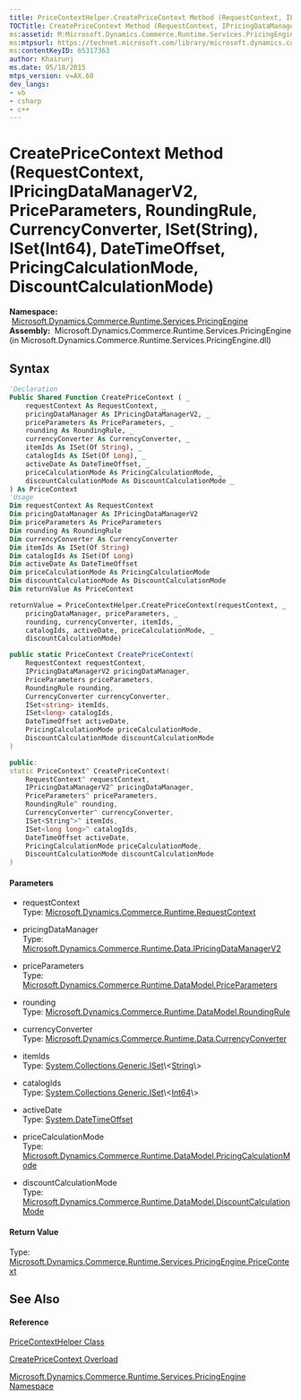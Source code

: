 ```yaml
---
title: PriceContextHelper.CreatePriceContext Method (RequestContext, IPricingDataManagerV2, PriceParameters, RoundingRule, CurrencyConverter, ISet(String), ISet(Int64), DateTimeOffset, PricingCalculationMode, DiscountCalculationMode) (Microsoft.Dynamics.Commerce.Runtime.Services.PricingEngine)
TOCTitle: CreatePriceContext Method (RequestContext, IPricingDataManagerV2, PriceParameters, RoundingRule, CurrencyConverter, ISet(String), ISet(Int64), DateTimeOffset, PricingCalculationMode, DiscountCalculationMode)
ms:assetid: M:Microsoft.Dynamics.Commerce.Runtime.Services.PricingEngine.PriceContextHelper.CreatePriceContext(Microsoft.Dynamics.Commerce.Runtime.RequestContext,Microsoft.Dynamics.Commerce.Runtime.Data.IPricingDataManagerV2,Microsoft.Dynamics.Commerce.Runtime.DataModel.PriceParameters,Microsoft.Dynamics.Commerce.Runtime.DataModel.RoundingRule,Microsoft.Dynamics.Commerce.Runtime.Data.CurrencyConverter,System.Collections.Generic.ISet{System.String},System.Collections.Generic.ISet{System.Int64},System.DateTimeOffset,Microsoft.Dynamics.Commerce.Runtime.DataModel.PricingCalculationMode,Microsoft.Dynamics.Commerce.Runtime.DataModel.DiscountCalculationMode)
ms:mtpsurl: https://technet.microsoft.com/library/microsoft.dynamics.commerce.runtime.services.pricingengine.pricecontexthelper.createpricecontext(v=AX.60)
ms:contentKeyID: 65317363
author: Khairunj
ms.date: 05/18/2015
mtps_version: v=AX.60
dev_langs:
- vb
- csharp
- c++
---
```


# CreatePriceContext Method (RequestContext, IPricingDataManagerV2, PriceParameters, RoundingRule, CurrencyConverter, ISet(String), ISet(Int64), DateTimeOffset, PricingCalculationMode, DiscountCalculationMode)

**Namespace:**  [Microsoft.Dynamics.Commerce.Runtime.Services.PricingEngine](microsoft-dynamics-commerce-runtime-services-pricingengine-namespace.md)  
**Assembly:**  Microsoft.Dynamics.Commerce.Runtime.Services.PricingEngine (in Microsoft.Dynamics.Commerce.Runtime.Services.PricingEngine.dll)

## Syntax

``` vb
'Declaration
Public Shared Function CreatePriceContext ( _
    requestContext As RequestContext, _
    pricingDataManager As IPricingDataManagerV2, _
    priceParameters As PriceParameters, _
    rounding As RoundingRule, _
    currencyConverter As CurrencyConverter, _
    itemIds As ISet(Of String), _
    catalogIds As ISet(Of Long), _
    activeDate As DateTimeOffset, _
    priceCalculationMode As PricingCalculationMode, _
    discountCalculationMode As DiscountCalculationMode _
) As PriceContext
'Usage
Dim requestContext As RequestContext
Dim pricingDataManager As IPricingDataManagerV2
Dim priceParameters As PriceParameters
Dim rounding As RoundingRule
Dim currencyConverter As CurrencyConverter
Dim itemIds As ISet(Of String)
Dim catalogIds As ISet(Of Long)
Dim activeDate As DateTimeOffset
Dim priceCalculationMode As PricingCalculationMode
Dim discountCalculationMode As DiscountCalculationMode
Dim returnValue As PriceContext

returnValue = PriceContextHelper.CreatePriceContext(requestContext, _
    pricingDataManager, priceParameters, _
    rounding, currencyConverter, itemIds, _
    catalogIds, activeDate, priceCalculationMode, _
    discountCalculationMode)
```

``` csharp
public static PriceContext CreatePriceContext(
    RequestContext requestContext,
    IPricingDataManagerV2 pricingDataManager,
    PriceParameters priceParameters,
    RoundingRule rounding,
    CurrencyConverter currencyConverter,
    ISet<string> itemIds,
    ISet<long> catalogIds,
    DateTimeOffset activeDate,
    PricingCalculationMode priceCalculationMode,
    DiscountCalculationMode discountCalculationMode
)
```

``` c++
public:
static PriceContext^ CreatePriceContext(
    RequestContext^ requestContext, 
    IPricingDataManagerV2^ pricingDataManager, 
    PriceParameters^ priceParameters, 
    RoundingRule^ rounding, 
    CurrencyConverter^ currencyConverter, 
    ISet<String^>^ itemIds, 
    ISet<long long>^ catalogIds, 
    DateTimeOffset activeDate, 
    PricingCalculationMode priceCalculationMode, 
    DiscountCalculationMode discountCalculationMode
)
```

#### Parameters

  - requestContext  
    Type: [Microsoft.Dynamics.Commerce.Runtime.RequestContext](requestcontext-class-microsoft-dynamics-commerce-runtime.md)  

<!-- end list -->

  - pricingDataManager  
    Type: [Microsoft.Dynamics.Commerce.Runtime.Data.IPricingDataManagerV2](ipricingdatamanagerv2-interface-microsoft-dynamics-commerce-runtime-data.md)  

<!-- end list -->

  - priceParameters  
    Type: [Microsoft.Dynamics.Commerce.Runtime.DataModel.PriceParameters](priceparameters-class-microsoft-dynamics-commerce-runtime-datamodel.md)  

<!-- end list -->

  - rounding  
    Type: [Microsoft.Dynamics.Commerce.Runtime.DataModel.RoundingRule](roundingrule-delegate-microsoft-dynamics-commerce-runtime-datamodel.md)  

<!-- end list -->

  - currencyConverter  
    Type: [Microsoft.Dynamics.Commerce.Runtime.Data.CurrencyConverter](currencyconverter-delegate-microsoft-dynamics-commerce-runtime-data.md)  

<!-- end list -->

  - itemIds  
    Type: [System.Collections.Generic.ISet](https://technet.microsoft.com/library/dd412081\(v=ax.60\))\<[String](https://technet.microsoft.com/library/s1wwdcbf\(v=ax.60\))\>  

<!-- end list -->

  - catalogIds  
    Type: [System.Collections.Generic.ISet](https://technet.microsoft.com/library/dd412081\(v=ax.60\))\<[Int64](https://technet.microsoft.com/library/6yy583ek\(v=ax.60\))\>  

<!-- end list -->

  - activeDate  
    Type: [System.DateTimeOffset](https://technet.microsoft.com/library/bb341783\(v=ax.60\))  

<!-- end list -->

  - priceCalculationMode  
    Type: [Microsoft.Dynamics.Commerce.Runtime.DataModel.PricingCalculationMode](pricingcalculationmode-enumeration-microsoft-dynamics-commerce-runtime-datamodel.md)  

<!-- end list -->

  - discountCalculationMode  
    Type: [Microsoft.Dynamics.Commerce.Runtime.DataModel.DiscountCalculationMode](discountcalculationmode-enumeration-microsoft-dynamics-commerce-runtime-datamodel.md)  

#### Return Value

Type: [Microsoft.Dynamics.Commerce.Runtime.Services.PricingEngine.PriceContext](pricecontext-class-microsoft-dynamics-commerce-runtime-services-pricingengine.md)  

## See Also

#### Reference

[PriceContextHelper Class](pricecontexthelper-class-microsoft-dynamics-commerce-runtime-services-pricingengine.md)

[CreatePriceContext Overload](pricecontexthelper-createpricecontext-method-microsoft-dynamics-commerce-runtime-services-pricingengine.md)

[Microsoft.Dynamics.Commerce.Runtime.Services.PricingEngine Namespace](microsoft-dynamics-commerce-runtime-services-pricingengine-namespace.md)

